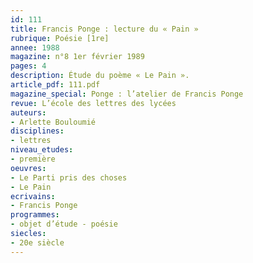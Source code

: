```yaml
---
id: 111
title: Francis Ponge : lecture du « Pain »
rubrique: Poésie [1re]
annee: 1988
magazine: n°8 1er février 1989
pages: 4
description: Étude du poème « Le Pain ».
article_pdf: 111.pdf
magazine_special: Ponge : l’atelier de Francis Ponge
revue: L’école des lettres des lycées
auteurs:
- Arlette Bouloumié
disciplines:
- lettres
niveau_etudes:
- première
oeuvres:
- Le Parti pris des choses
- Le Pain
ecrivains:
- Francis Ponge
programmes:
- objet d’étude - poésie
siecles:
- 20e siècle
---
```

